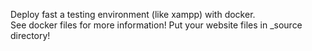Deploy fast a testing environment (like xampp) with docker.  
See docker files for more information! Put your website files in _source directory!